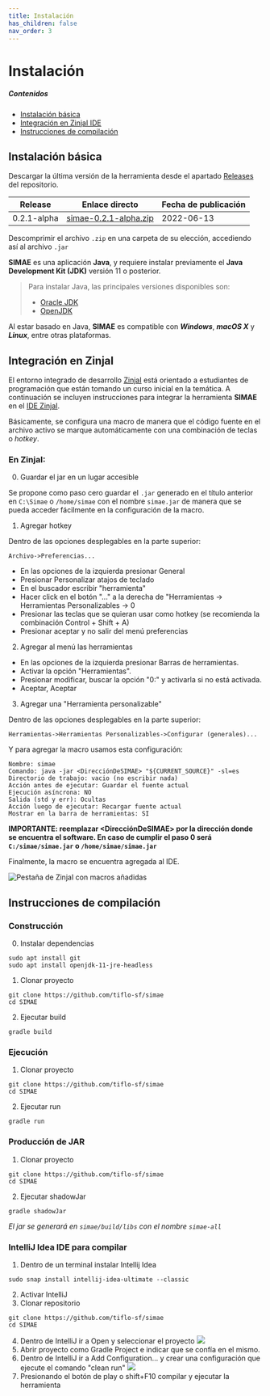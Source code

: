 ```yaml
---
title: Instalación
has_children: false
nav_order: 3
---
```

# Instalación

##### Contenidos
- [Instalación básica](#instalacion-basica)
- [Integración en ZinjaI IDE](#integracion-en-zinjaI)
- [Instrucciones de compilación](#instrucciones-de-compilacion)
 

## Instalación básica <a name ="instalacion-basica"/>

Descargar la última versión de la herramienta desde el apartado [Releases](https://github.com/tiflo-sf/simae/releases) del repositorio.

|Release|Enlace directo|Fecha de publicación|
|---|---|---|
|0.2.1\-alpha| [simae-0.2.1-alpha.zip](https://github.com/tiflo-sf/simae/releases/download/v0.2.1-alpha/simae-0.2.1-alpha.zip)| 2022\-06\-13|

Descomprimir el archivo `.zip` en una carpeta de su elección, accediendo así al archivo `.jar`

**SIMAE** es una aplicación **Java**, y requiere instalar previamente el **Java Development Kit (JDK)** versión 11 o posterior.

> Para instalar Java, las principales versiones disponibles son:
> - [Oracle JDK](https://www.oracle.com/java/technologies/downloads/)
> - [OpenJDK](http://jdk.java.net/archive/)

Al estar basado en Java, **SIMAE** es compatible con **_Windows_**, **_macOS X_** y **_Linux_**, entre otras plataformas. 

## Integración en ZinjaI <a name="integracion-en-zinjaI"/>

El entorno integrado de desarrollo [ZinjaI](http://zinjai.sourceforge.net/) está orientado a estudiantes de programación que están tomando un curso inicial en la temática. A continuación se incluyen instrucciones para integrar la herramienta **SIMAE** en el [IDE ZinjaI](http://zinjai.sourceforge.net/).

Básicamente, se configura una macro de manera que el código fuente en el archivo activo se marque automáticamente con una combinación de teclas o _hotkey_.

### En ZinjaI:

0) Guardar el jar en un lugar accesible

Se propone como paso cero guardar el `.jar` generado en el título anterior en `C:\Simae` o `/home/simae` con el nombre `simae.jar` de manera que se pueda acceder fácilmente en la configuración de la macro.

1) Agregar hotkey

Dentro de las opciones desplegables en la parte superior:

```
Archivo->Preferencias...
```

* En las opciones de la izquierda presionar General
* Presionar Personalizar atajos de teclado
* En el buscador escribir "herramienta"
* Hacer click en el botón "..." a la derecha de "Herramientas -> Herramientas Personalizables -> 0
* Presionar las teclas que se quieran usar como hotkey (se recomienda la combinación Control + Shift + A)
* Presionar aceptar y no salir del menú preferencias

2) Agregar al menú las herramientas

* En las opciones de la izquierda presionar Barras de herramientas.
* Activar la opción "Herramientas".
* Presionar modificar, buscar la opción "0:" y activarla si no está activada.
* Aceptar, Aceptar

3) Agregar una "Herramienta personalizable"

Dentro de las opciones desplegables en la parte superior:

```
Herramientas->Herramientas Personalizables->Configurar (generales)...
```

Y para agregar la macro usamos esta configuración:

```
Nombre: simae
Comando: java -jar <DirecciónDeSIMAE> "${CURRENT_SOURCE}" -sl=es
Directorio de trabajo: vacio (no escribir nada)
Acción antes de ejecutar: Guardar el fuente actual
Ejecución asíncrona: NO
Salida (std y err): Ocultas
Acción luego de ejecutar: Recargar fuente actual
Mostrar en la barra de herramientas: SI
````

**IMPORTANTE: reemplazar \<DirecciónDeSIMAE\> por la dirección donde se encuentra el software. En caso de cumplir el paso 0 será `C:/simae/simae.jar` o `/home/simae/simae.jar`**

Finalmente, la macro se encuentra agregada al IDE.

![Pestaña de ZinjaI con macros añadidas](https://gitlab.com/Patacon/patacon.gitlab.io/-/raw/main/images/simae-macro.png)


## Instrucciones de compilación <a name="instrucciones-de-compilacion"/>

### Construcción <a name="Construccion"/>
0. Instalar dependencias
```shell=
sudo apt install git
sudo apt install openjdk-11-jre-headless
```

1. Clonar proyecto
```shell=
git clone https://github.com/tiflo-sf/simae
cd SIMAE
```
2. Ejecutar build
```shell=
gradle build
```

### Ejecución <a name="Ejecucion"/>

1. Clonar proyecto
```shell=
git clone https://github.com/tiflo-sf/simae
cd SIMAE
```
2. Ejecutar run
```shell=
gradle run
```

### Producción de JAR <a name="Produccion-de-JAR"/>

1. Clonar proyecto
```shell=
git clone https://github.com/tiflo-sf/simae
cd SIMAE
```
2. Ejecutar shadowJar
```shell=
gradle shadowJar
```

*El jar se generará en `simae/build/libs` con el nombre `simae-all`*


### IntelliJ Idea IDE para compilar <a name="IntelliJ-Idea-IDE-para-compilar"/>

1. Dentro de un terminal instalar Intellij Idea 
```shell=
sudo snap install intellij-idea-ultimate --classic
```
2. Activar IntelliJ
3. Clonar repositorio
```shell=
git clone https://github.com/tiflo-sf/simae
cd SIMAE
```
4. Dentro de IntelliJ ir a Open y seleccionar el proyecto
    ![](https://i.imgur.com/OO64PeR.png)
5. Abrir proyecto como Gradle Project e indicar que se confía en el mismo.
6. Dentro de IntelliJ ir a Add Configuration... y crear una configuración que ejecute el comando "clean run"
    ![](https://i.imgur.com/mw6ECiq.png)
7. Presionando el botón de play o shift+F10 compilar y ejecutar la herramienta

